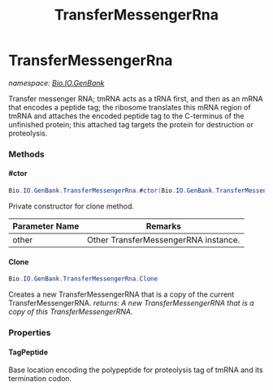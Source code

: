 ﻿---
title: TransferMessengerRna
---

# TransferMessengerRna
_namespace: [Bio.IO.GenBank](N-Bio.IO.GenBank.html)_

Transfer messenger RNA; tmRNA acts as a tRNA first, and then as an mRNA that encodes a peptide tag; 
 the ribosome translates this mRNA region of tmRNA and attaches the encoded peptide tag to the 
 C-terminus of the unfinished protein; this attached tag targets the protein for destruction or proteolysis.

### Methods

#### #ctor
```csharp
Bio.IO.GenBank.TransferMessengerRna.#ctor(Bio.IO.GenBank.TransferMessengerRna)
```
Private constructor for clone method.

|Parameter Name|Remarks|
|--------------|-------|
|other|Other TransferMessengerRNA instance.|


#### Clone
```csharp
Bio.IO.GenBank.TransferMessengerRna.Clone
```
Creates a new TransferMessengerRNA that is a copy of the current TransferMessengerRNA.
_returns: A new TransferMessengerRNA that is a copy of this TransferMessengerRNA._



### Properties

#### TagPeptide
Base location encoding the polypeptide for proteolysis tag of tmRNA and its termination codon.

